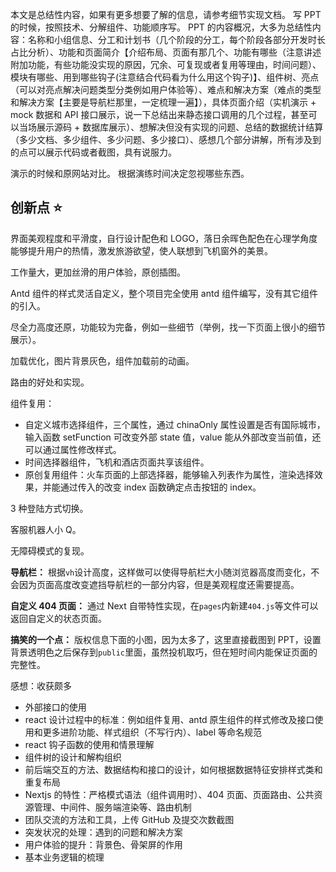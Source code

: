本文是总结性内容，如果有更多想要了解的信息，请参考细节实现文档。
写 PPT 的时候，按照技术、分解组件、功能顺序写。
PPT 的内容概况，大多为总结性内容：名称和小组信息、分工和计划书（几个阶段的分工，每个阶段各部分开发时长占比分析）、功能和页面简介【介绍布局、页面有那几个、功能有哪些（注意讲述附加功能，有些功能没实现的原因，冗余、可复现或者复用等理由，时间问题）、模块有哪些、用到哪些钩子(注意结合代码看为什么用这个钩子)】、组件树、亮点（可以对亮点解决问题类型分类例如用户体验等）、难点和解决方案（难点的类型和解决方案【主要是导航栏那里，一定梳理一遍】），具体页面介绍（实机演示 + mock 数据和 API 接口展示，说一下总结出来静态接口调用的几个过程，甚至可以当场展示源码 + 数据库展示）、想解决但没有实现的问题、总结的数据统计结算（多少文档、多少组件、多少问题、多少接口）、感想几个部分讲解，所有涉及到的点可以展示代码或者截图，具有说服力。

演示的时候和原网站对比。
根据演练时间决定忽视哪些东西。

## 创新点 ⭐

界面美观程度和平滑度，自行设计配色和 LOGO，落日余晖色配色在心理学角度能够提升用户的热情，激发旅游欲望，使人联想到飞机窗外的美景。

工作量大，更加丝滑的用户体验，原创插图。

Antd 组件的样式灵活自定义，整个项目完全使用 antd 组件编写，没有其它组件的引入。

尽全力高度还原，功能较为完备，例如一些细节（举例，找一下页面上很小的细节展示）。

加载优化，图片背景灰色，组件加载前的动画。

路由的好处和实现。

组件复用：

- 自定义城市选择组件，三个属性，通过 chinaOnly 属性设置是否有国际城市，输入函数 setFunction 可改变外部 state 值，value 能从外部改变当前值，还可以通过属性修改样式。
- 时间选择器组件，飞机和酒店页面共享该组件。
- 原创复用组件：火车页面的上部选择器，能够输入列表作为属性，渲染选择效果，并能通过传入的改变 index 函数确定点击按钮的 index。

3 种登陆方式切换。

客服机器人小 Q。

无障碍模式的复现。

**导航栏：** 根据`vh`设计高度，这样做可以使得导航栏大小随浏览器高度而变化，不会因为页面高度改变遮挡导航栏的一部分内容，但是美观程度还需要提高。

**自定义 404 页面：** 通过 Next 自带特性实现，在`pages`内新建`404.js`等文件可以返回自定义的状态页面。

**搞笑的一个点：** 版权信息下面的小图，因为太多了，这里直接截图到 PPT，设置背景透明色之后保存到`public`里面，虽然投机取巧，但在短时间内能保证页面的完整性。

感想：收获颇多

- 外部接口的使用
- react 设计过程中的标准：例如组件复用、antd 原生组件的样式修改及接口使用和更多进阶功能、样式组织（不写行内）、label 等命名规范
- react 钩子函数的使用和情景理解
- 组件树的设计和解构组织
- 前后端交互的方法、数据结构和接口的设计，如何根据数据特征安排样式类和重复布局
- Nextjs 的特性：严格模式语法（组件调用时）、404 页面、页面路由、公共资源管理、中间件、服务端渲染等、路由机制
- 团队交流的方法和工具，上传 GitHub 及提交次数截图
- 突发状况的处理：遇到的问题和解决方案
- 用户体验的提升：背景色、骨架屏的作用
- 基本业务逻辑的梳理
